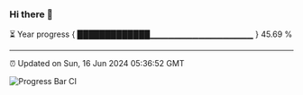 ### Hi there 👋

⏳ Year progress { █████████████▁▁▁▁▁▁▁▁▁▁▁▁▁▁▁▁▁ } 45.69 %

---

⏰ Updated on Sun, 16 Jun 2024 05:36:52 GMT

![Progress Bar CI](https://github.com/IshwaranRudhara/GIT-ACTION/workflows/Progress%20Bar%20CI/badge.svg)
